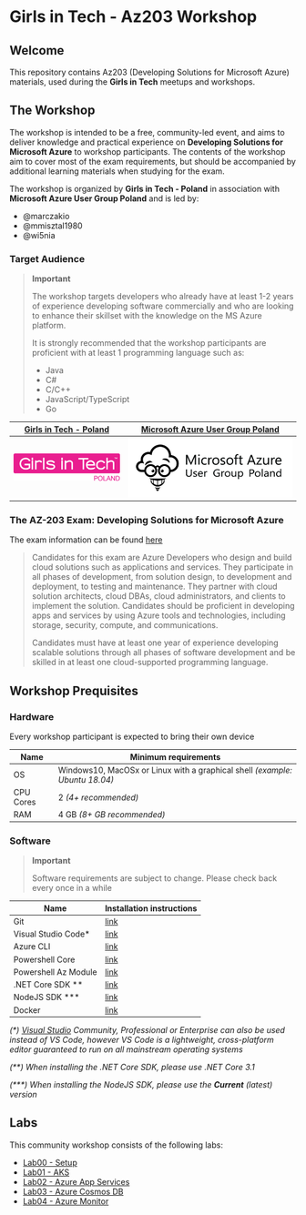 # Girls in Tech - Az203 Workshop

## Welcome

This repository contains Az203 (Developing Solutions for Microsoft Azure) materials, used during the **Girls in Tech** meetups and workshops.

## The Workshop

The workshop is intended to be a free, community-led event, and aims to deliver knowledge and practical experience on **Developing Solutions for Microsoft Azure** to workshop participants. The contents of the workshop aim to cover most of the exam requirements, but should be accompanied by additional learning materials when studying for the exam.

The workshop is organized by **Girls in Tech - Poland** in association with **Microsoft Azure User Group Poland** and is led by:

- @marczakio
- @mmisztal1980
- @wi5nia

### Target Audience

> **Important**
>
> The workshop targets developers who already have at least 1-2 years of experience developing software commercially and who are looking to enhance their skillset with the knowledge on the MS Azure platform.
>
> It is strongly recommended that the workshop participants are proficient with at least 1 programming language such as:
>
> - Java
> - C#
> - C/C++
> - JavaScript/TypeScript
> - Go

| [Girls in Tech - Poland](https://poland.girlsintech.org/) | [Microsoft Azure User Group Poland](https://www.facebook.com/groups/azureugpl/) |
| --------------------------------------------------------- | ------------------------------------------------------------------------------- |
| ![gitpl](./img/girls-in-tech-poland.png)                  | ![maugp](./img/maugp.png)                                                       |

### The AZ-203 Exam: Developing Solutions for Microsoft Azure

The exam information can be found [here](https://docs.microsoft.com/en-us/learn/certifications/exams/az-203)

> Candidates for this exam are Azure Developers who design and build cloud solutions such as applications and services. They participate in all phases of development, from solution design, to development and deployment, to testing and maintenance. They partner with cloud solution architects, cloud DBAs, cloud administrators, and clients to implement the solution.
> Candidates should be proficient in developing apps and services by using Azure tools and technologies, including storage, security, compute, and communications.
>
> Candidates must have at least one year of experience developing scalable solutions through all phases of software development and be skilled in at least one cloud-supported programming language.

## Workshop Prequisites

### Hardware

Every workshop participant is expected to bring their own device

| Name      | Minimum requirements                                                        |
| --------- | --------------------------------------------------------------------------- |
| OS        | Windows10, MacOSx or Linux with a graphical shell _(example: Ubuntu 18.04)_ |
| CPU Cores | 2 _(4+ recommended)_                                                        |
| RAM       | 4 GB _(8+ GB recommended)_                                                  |

### Software

> **Important**
>
> Software requirements are subject to change. Please check back every once in a while

| Name                 | Installation instructions                                                                  |
| -------------------- | ------------------------------------------------------------------------------------------ |
| Git                  | [link](https://git-scm.com/)                                                               |
| Visual Studio Code\* | [link](https://code.visualstudio.com/)                                                     |
| Azure CLI            | [link](https://docs.microsoft.com/en-us/cli/azure/install-azure-cli?view=azure-cli-latest) |
| Powershell Core      | [link](https://github.com/PowerShell/PowerShell)                                           |
| Powershell Az Module | [link](https://docs.microsoft.com/en-us/powershell/azure/install-az-ps?view=azps-3.1.0)    |
| .NET Core SDK \*\*   | [link](https://dotnet.microsoft.com/download)                                              |
| NodeJS SDK \*\*\*    | [link](https://nodejs.org/en/)                                                             |
| Docker | [link](https://docker.com)

_(\*) [Visual Studio](https://visualstudio.microsoft.com/) Community, Professional or Enterprise can also be used instead of VS Code, however VS Code is a lightweight, cross-platform editor guaranteed to run on all mainstream operating systems_

_(\*\*) When installing the .NET Core SDK, please use .NET Core 3.1_

_(\*\*\*) When installing the NodeJS SDK, please use the **Current** (latest) version_

## Labs

This community workshop consists of the following labs:
- [Lab00 - Setup](./Lab00%20-%20Setup)
- [Lab01 - AKS](./Lab01%20-%20AKS)
- [Lab02 - Azure App Services](./Lab02%20-%20Azure%20App%20Services)
- [Lab03 - Azure Cosmos DB](./Lab03&#32;-&#32;Azure&#32;Cosmos&#32;DB)
- [Lab04 - Azure Monitor](Lab04&#32;-&#32;Azure&#32;Monitor)

